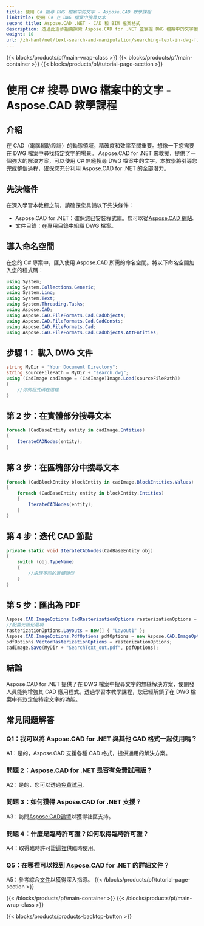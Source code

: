 ```yaml
---
title: 使用 C# 搜尋 DWG 檔案中的文字 - Aspose.CAD 教學課程
linktitle: 使用 C# 在 DWG 檔案中搜尋文本
second_title: Aspose.CAD .NET - CAD 和 BIM 檔案格式
description: 透過此逐步指南探索 Aspose.CAD for .NET 並掌握 DWG 檔案中的文字搜尋。立即增強您的 CAD 應用程式！
weight: 10
url: /zh-hant/net/text-search-and-manipulation/searching-text-in-dwg-files/
---
```


{{< blocks/products/pf/main-wrap-class >}}
{{< blocks/products/pf/main-container >}}
{{< blocks/products/pf/tutorial-page-section >}}

# 使用 C# 搜尋 DWG 檔案中的文字 - Aspose.CAD 教學課程

## 介紹

在 CAD（電腦輔助設計）的動態領域，精確度和效率至關重要。想像一下您需要在 DWG 檔案中尋找特定文字的場景。 Aspose.CAD for .NET 來救援，提供了一個強大的解決方案，可以使用 C# 無縫搜尋 DWG 檔案中的文字。本教學將引導您完成整個過程，確保您充分利用 Aspose.CAD for .NET 的全部潛力。

## 先決條件

在深入學習本教程之前，請確保您具備以下先決條件：
-  Aspose.CAD for .NET：確保您已安裝程式庫。您可以從[Aspose.CAD 網站](https://releases.aspose.com/cad/net/).
- 文件目錄：在專用目錄中組織 DWG 檔案。

## 導入命名空間

在您的 C# 專案中，匯入使用 Aspose.CAD 所需的命名空間。將以下命名空間加入您的程式碼：

```csharp
using System;
using System.Collections.Generic;
using System.Linq;
using System.Text;
using System.Threading.Tasks;
using Aspose.CAD;
using Aspose.CAD.FileFormats.Cad.CadObjects;
using Aspose.CAD.FileFormats.Cad.CadConsts;
using Aspose.CAD.FileFormats.Cad;
using Aspose.CAD.FileFormats.Cad.CadObjects.AttEntities;
```

## 步驟 1： 載入 DWG 文件

```csharp
string MyDir = "Your Document Directory";
string sourceFilePath = MyDir + "search.dwg";
using (CadImage cadImage = (CadImage)Image.Load(sourceFilePath))
{
    //你的程式碼在這裡
}
```

## 第 2 步：在實體部分搜尋文本

```csharp
foreach (CadBaseEntity entity in cadImage.Entities)
{
    IterateCADNodes(entity);
}
```

## 第 3 步：在區塊部分中搜尋文本

```csharp
foreach (CadBlockEntity blockEntity in cadImage.BlockEntities.Values)
{
    foreach (CadBaseEntity entity in blockEntity.Entities)
    {
        IterateCADNodes(entity);
    }
}
```

## 第 4 步：迭代 CAD 節點

```csharp
private static void IterateCADNodes(CadBaseEntity obj)
{
    switch (obj.TypeName)
    {
        //處理不同的實體類型
    }
}
```

## 第 5 步：匯出為 PDF

```csharp
Aspose.CAD.ImageOptions.CadRasterizationOptions rasterizationOptions = new Aspose.CAD.ImageOptions.CadRasterizationOptions();
//配置光柵化選項
rasterizationOptions.Layouts = new[] { "Layout1" };
Aspose.CAD.ImageOptions.PdfOptions pdfOptions = new Aspose.CAD.ImageOptions.PdfOptions();
pdfOptions.VectorRasterizationOptions = rasterizationOptions;
cadImage.Save(MyDir + "SearchText_out.pdf", pdfOptions);
```

## 結論

Aspose.CAD for .NET 提供了在 DWG 檔案中搜尋文字的無縫解決方案，使開發人員能夠增強其 CAD 應用程式。透過學習本教學課程，您已經解鎖了在 DWG 檔案中有效定位特定文字的功能。

## 常見問題解答

### Q1：我可以將 Aspose.CAD for .NET 與其他 CAD 格式一起使用嗎？

A1：是的，Aspose.CAD 支援各種 CAD 格式，提供通用的解決方案。

### 問題 2：Aspose.CAD for .NET 是否有免費試用版？

 A2：是的，您可以透過[免費試用](https://releases.aspose.com/).

### 問題 3：如何獲得 Aspose.CAD for .NET 支援？

 A3：訪問[Aspose.CAD論壇](https://forum.aspose.com/c/cad/19)以獲得社區支持。

### 問題 4：什麼是臨時許可證？如何取得臨時許可證？

 A4：取得臨時許可證[這裡](https://purchase.aspose.com/temporary-license/)供臨時使用。

### Q5：在哪裡可以找到 Aspose.CAD for .NET 的詳細文件？

 A5：參考綜合[文件](https://reference.aspose.com/cad/net/)以獲得深入指導。
{{< /blocks/products/pf/tutorial-page-section >}}

{{< /blocks/products/pf/main-container >}}
{{< /blocks/products/pf/main-wrap-class >}}

{{< blocks/products/products-backtop-button >}}
